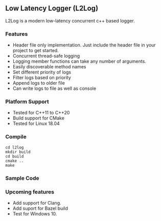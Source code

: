 ## Low Latency Logger (L2Log)
L2Log is a modern low-latency concurrent c++ based logger.

### Features
* Header file only implementation. 
Just include the header file in your project to get started.
* Concurrent thread-safe logging
* Logging member functions can take any number of arguments.
* Easily discoverable method names
* Set different priority of logs
* Filter logs based on priority
* Append logs to older file
* Can write logs to file as well as console 

### Platform Support
* Tested for C++11 to C++20
* Build support for CMake
* Tested for Linux 18.04

### Compile
```
cd l2log
mkdir build
cd build
cmake ..
make
```

### Sample Code


### Upcoming features
* Add support for Clang.
* Add suport for Bazel build
* Test for Windows 10.